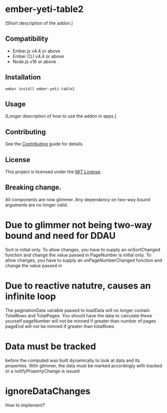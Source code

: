 # ember-yeti-table2

[Short description of the addon.]


## Compatibility

* Ember.js v4.4 or above
* Ember CLI v4.4 or above
* Node.js v16 or above


## Installation

```
ember install ember-yeti-table2
```


## Usage

[Longer description of how to use the addon in apps.]


## Contributing

See the [Contributing](CONTRIBUTING.md) guide for details.


## License

This project is licensed under the [MIT License](LICENSE.md).



## Breaking change.
All components are now glimmer. Any dependancy on two-way bound arguments are no longer valid.

# Due to glimmer not being two-way bound and need for DDAU
Sort is initial only. To allow changes, you have to supply an onSortChanged function and change the value passed in
PageNumber is initial only. To allow changes, you have to supply an onPageNumberChanged function and change the value passed in 

# Due to reactive natutre, causes an infinite loop
The paginationData variable passed to loadData will no longer contain TotalRows and TotalPages. 
    You should have the data to calculate these yourself
    pageNumber will not be minned if greater than number of pages
    pageEnd will not be minned if greater than totalRows

# Data must be tracked
before the computed was built dynamically to look at data and its properties. With glimmer,
the data must be marked accordingly with tracked or a notifyPropertyChange is issued

# ignoreDataChanges
How to implement?
